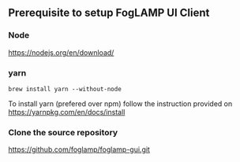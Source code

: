 ## Prerequisite to setup FogLAMP UI Client

### Node 

https://nodejs.org/en/download/

### yarn

`brew install yarn --without-node`

To install yarn (prefered over npm) follow the instruction provided on https://yarnpkg.com/en/docs/install


### Clone the source repository

https://github.com/foglamp/foglamp-gui.git